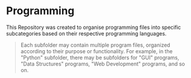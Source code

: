 # Programming
This Repository was created to organise programming files into specific subcategories based on their respective programming languages. 
>Each subfolder may contain multiple program files, organized according to their purpose or functionality. For example, in the "Python" subfolder, there may be subfolders for "GUI" programs, "Data Structures" programs, "Web Development" programs, and so on.
